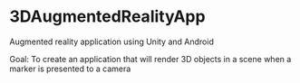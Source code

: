 # 3DAugmentedRealityApp

Augmented reality application using Unity and Android

Goal: To create an application that will render 3D objects in a scene when a marker is presented to a camera

